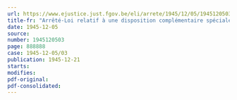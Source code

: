 ```yaml
---
url: https://www.ejustice.just.fgov.be/eli/arrete/1945/12/05/1945120503/justel
title-fr: "Arrêté-Loi relatif à une disposition complémentaire spéciale concernant le transport des marchandises par chemin de fer entre les Pays-Bas, d'une part, la France, le grand-duché de Luxembourg et la Suisse, d'autre part, en transit par la Belgique"
date: 1945-12-05
source:
number: 1945120503
page: 888888
case: 1945-12-05/03
publication: 1945-12-21
starts:
modifies:
pdf-original:
pdf-consolidated:
---
```


